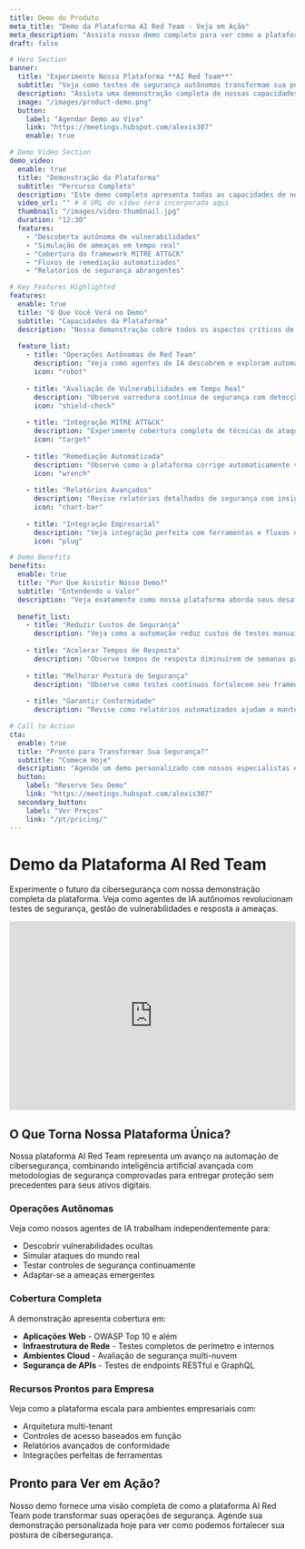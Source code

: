 ```yaml
---
title: Demo do Produto
meta_title: "Demo da Plataforma AI Red Team - Veja em Ação"
meta_description: "Assista nosso demo completo para ver como a plataforma autônoma AI Red Team identifica vulnerabilidades, realiza testes de segurança e automatiza processos de remediação."
draft: false

# Hero Section
banner:
  title: "Experimente Nossa Plataforma **AI Red Team**"
  subtitle: "Veja como testes de segurança autônomos transformam sua postura de cibersegurança"
  description: "Assista uma demonstração completa de nossas capacidades de red team alimentadas por IA, desde a descoberta de vulnerabilidades até a remediação automatizada."
  image: "/images/product-demo.png"
  button:
    label: "Agendar Demo ao Vivo"
    link: "https://meetings.hubspot.com/alexis307"
    enable: true

# Demo Video Section
demo_video:
  enable: true
  title: "Demonstração da Plataforma"
  subtitle: "Percurso Completo"
  description: "Este demo completo apresenta todas as capacidades de nossa plataforma AI Red Team, incluindo varredura de vulnerabilidades em tempo real, integração do framework MITRE ATT&CK e respostas de segurança automatizadas."
  video_url: "" # A URL do vídeo será incorporada aqui
  thumbnail: "/images/video-thumbnail.jpg"
  duration: "12:30"
  features:
    - "Descoberta autônoma de vulnerabilidades"
    - "Simulação de ameaças em tempo real"
    - "Cobertura do framework MITRE ATT&CK"
    - "Fluxos de remediação automatizados"
    - "Relatórios de segurança abrangentes"

# Key Features Highlighted
features:
  enable: true
  title: "O Que Você Verá no Demo"
  subtitle: "Capacidades da Plataforma"
  description: "Nossa demonstração cobre todos os aspectos críticos de testes e automação de cibersegurança moderna."
  
  feature_list:
    - title: "Operações Autônomas de Red Team"
      description: "Veja como agentes de IA descobrem e exploram automaticamente vulnerabilidades em sua infraestrutura."
      icon: "robot"
      
    - title: "Avaliação de Vulnerabilidades em Tempo Real"
      description: "Observe varredura contínua de segurança com detecção e classificação instantânea de ameaças."
      icon: "shield-check"
      
    - title: "Integração MITRE ATT&CK"
      description: "Experimente cobertura completa de técnicas de ataque e estratégias defensivas."
      icon: "target"
      
    - title: "Remediação Automatizada"
      description: "Observe como a plataforma corrige automaticamente vulnerabilidades e fortalece defesas."
      icon: "wrench"
      
    - title: "Relatórios Avançados"
      description: "Revise relatórios detalhados de segurança com insights acionáveis e métricas de conformidade."
      icon: "chart-bar"
      
    - title: "Integração Empresarial"
      description: "Veja integração perfeita com ferramentas e fluxos de trabalho de segurança existentes."
      icon: "plug"

# Demo Benefits
benefits:
  enable: true
  title: "Por Que Assistir Nosso Demo?"
  subtitle: "Entendendo o Valor"
  description: "Veja exatamente como nossa plataforma aborda seus desafios de segurança e acelera suas operações de cibersegurança."
  
  benefit_list:
    - title: "Reduzir Custos de Segurança"
      description: "Veja como a automação reduz custos de testes manuais em até 80% enquanto melhora a cobertura."
      
    - title: "Acelerar Tempos de Resposta"
      description: "Observe tempos de resposta diminuírem de semanas para horas com remediação automatizada."
      
    - title: "Melhorar Postura de Segurança"
      description: "Observe como testes contínuos fortalecem seu framework de segurança geral."
      
    - title: "Garantir Conformidade"
      description: "Revise como relatórios automatizados ajudam a manter conformidade regulatória sem esforço."

# Call to Action
cta:
  enable: true
  title: "Pronto para Transformar Sua Segurança?"
  subtitle: "Comece Hoje"
  description: "Agende um demo personalizado com nossos especialistas em segurança para ver como a plataforma AI Red Team pode proteger sua organização."
  button:
    label: "Reserve Seu Demo"
    link: "https://meetings.hubspot.com/alexis307"
  secondary_button:
    label: "Ver Preços"
    link: "/pt/pricing/"
---
```


# Demo da Plataforma AI Red Team

Experimente o futuro da cibersegurança com nossa demonstração completa da plataforma. Veja como agentes de IA autônomos revolucionam testes de segurança, gestão de vulnerabilidades e resposta a ameaças.

<div class="demo-embed supademo-container">
  <div style="position: relative; box-sizing: content-box; max-height: 80vh; max-height: 80svh; width: 100%; aspect-ratio: 2; padding: 40px 0;">
    <iframe
      src="https://app.supademo.com/embed/cmejoymuu0e7p5gz32dcatf9l?embed_v=2&utm_source=embed"
      loading="lazy"
      title="Nubesti Demo"
      allow="clipboard-write; fullscreen"
      frameborder="0"
      allowfullscreen
      style="position: absolute; top: 0; left: 0; width: 100%; height: 100%;"
    ></iframe>
  </div>
</div>


## O Que Torna Nossa Plataforma Única?

Nossa plataforma AI Red Team representa um avanço na automação de cibersegurança, combinando inteligência artificial avançada com metodologias de segurança comprovadas para entregar proteção sem precedentes para seus ativos digitais.

### Operações Autônomas
Veja como nossos agentes de IA trabalham independentemente para:
- Descobrir vulnerabilidades ocultas
- Simular ataques do mundo real
- Testar controles de segurança continuamente
- Adaptar-se a ameaças emergentes

### Cobertura Completa
A demonstração apresenta cobertura em:
- **Aplicações Web** - OWASP Top 10 e além
- **Infraestrutura de Rede** - Testes completos de perímetro e internos
- **Ambientes Cloud** - Avaliação de segurança multi-nuvem
- **Segurança de APIs** - Testes de endpoints RESTful e GraphQL

### Recursos Prontos para Empresa
Veja como a plataforma escala para ambientes empresariais com:
- Arquitetura multi-tenant
- Controles de acesso baseados em função
- Relatórios avançados de conformidade
- Integrações perfeitas de ferramentas

## Pronto para Ver em Ação?

Nosso demo fornece uma visão completa de como a plataforma AI Red Team pode transformar suas operações de segurança. Agende sua demonstração personalizada hoje para ver como podemos fortalecer sua postura de cibersegurança.
